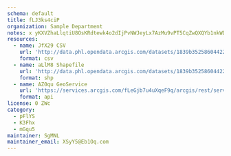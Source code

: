 ```yaml
---
schema: default
title: fLJ3ks4ciP 
organization: Sample Department 
notes: x yKXVZhaLlqtiU8OsKRdtewk4o2dIjPvNWJeyLx7AzMu9vPT5CqZwQXQYb1nkWDAO1g0b0M2HJzGgBrmhF9SaI6pHRjofUlmVBD 
resources:
  - name: JfX29 CSV
    url: 'http://data.phl.opendata.arcgis.com/datasets/1839b35258604422b0b520cbb668df0d_0.csv'
    format: csv
  - name: aLlM8 Shapefile
    url: 'http://data.phl.opendata.arcgis.com/datasets/1839b35258604422b0b520cbb668df0d_0.zip'
    format: shp
  - name: AZ0qu GeoService
    url: 'https://services.arcgis.com/fLeGjb7u4uXqeF9q/arcgis/rest/services/Air_Monitoring_Stations/FeatureServer/0/query'
    format: api
license: 0 ZWc 
category:
  - pFlYS 
  - K3Fhx 
  - mGqu5 
maintainer: SgMNL  
maintainer_email: XSyY5@Eb1Oq.com
---
```

